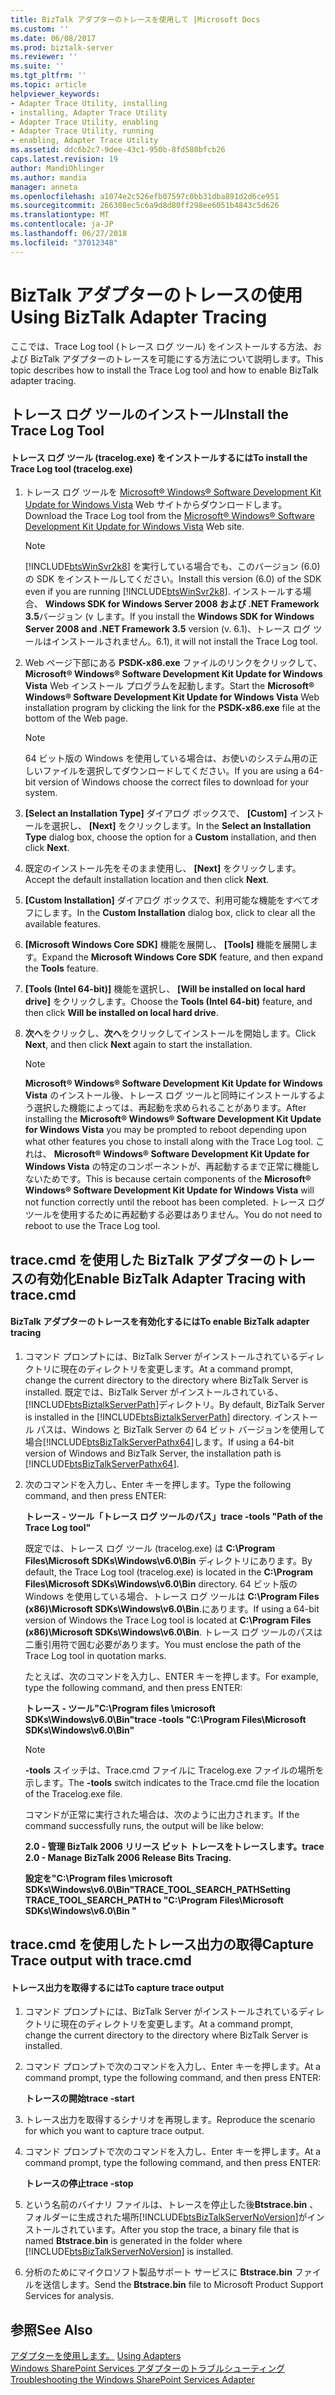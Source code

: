 ```yaml
---
title: BizTalk アダプターのトレースを使用して |Microsoft Docs
ms.custom: ''
ms.date: 06/08/2017
ms.prod: biztalk-server
ms.reviewer: ''
ms.suite: ''
ms.tgt_pltfrm: ''
ms.topic: article
helpviewer_keywords:
- Adapter Trace Utility, installing
- installing, Adapter Trace Utility
- Adapter Trace Utility, enabling
- Adapter Trace Utility, running
- enabling, Adapter Trace Utility
ms.assetid: ddc6b2c7-9dee-43c1-950b-8fd580bfcb26
caps.latest.revision: 19
author: MandiOhlinger
ms.author: mandia
manager: anneta
ms.openlocfilehash: a1074e2c526efb07597c0bb31dba891d2d6ce951
ms.sourcegitcommit: 266308ec5c6a9d8d80ff298ee6051b4843c5d626
ms.translationtype: MT
ms.contentlocale: ja-JP
ms.lasthandoff: 06/27/2018
ms.locfileid: "37012348"
---
```

# <a name="using-biztalk-adapter-tracing"></a><span data-ttu-id="08e90-102">BizTalk アダプターのトレースの使用</span><span class="sxs-lookup"><span data-stu-id="08e90-102">Using BizTalk Adapter Tracing</span></span>
<span data-ttu-id="08e90-103">ここでは、Trace Log tool (トレース ログ ツール) をインストールする方法、および BizTalk アダプターのトレースを可能にする方法について説明します。</span><span class="sxs-lookup"><span data-stu-id="08e90-103">This topic describes how to install the Trace Log tool and how to enable BizTalk adapter tracing.</span></span>  
  
## <a name="install-the-trace-log-tool"></a><span data-ttu-id="08e90-104">トレース ログ ツールのインストール</span><span class="sxs-lookup"><span data-stu-id="08e90-104">Install the Trace Log Tool</span></span>  
  
#### <a name="to-install-the-trace-log-tool-tracelogexe"></a><span data-ttu-id="08e90-105">トレース ログ ツール (tracelog.exe) をインストールするには</span><span class="sxs-lookup"><span data-stu-id="08e90-105">To install the Trace Log tool (tracelog.exe)</span></span>  
  
1. <span data-ttu-id="08e90-106">トレース ログ ツールを [Microsoft® Windows® Software Development Kit Update for Windows Vista](http://go.microsoft.com/fwlink/?LinkId=128279) Web サイトからダウンロードします。</span><span class="sxs-lookup"><span data-stu-id="08e90-106">Download the Trace Log tool from the [Microsoft® Windows® Software Development Kit Update for Windows Vista](http://go.microsoft.com/fwlink/?LinkId=128279) Web site.</span></span>  
  
   > [!NOTE]
   >  <span data-ttu-id="08e90-107">[!INCLUDE[btsWinSvr2k8](../includes/btswinsvr2k8-md.md)] を実行している場合でも、このバージョン (6.0) の SDK をインストールしてください。</span><span class="sxs-lookup"><span data-stu-id="08e90-107">Install this version (6.0) of the SDK even if you are running [!INCLUDE[btsWinSvr2k8](../includes/btswinsvr2k8-md.md)].</span></span> <span data-ttu-id="08e90-108">インストールする場合、 **Windows SDK for Windows Server 2008 および .NET Framework 3.5**バージョン (v します。</span><span class="sxs-lookup"><span data-stu-id="08e90-108">If you install the **Windows SDK for Windows Server 2008 and .NET Framework 3.5** version (v.</span></span> <span data-ttu-id="08e90-109">6.1)、トレース ログ ツールはインストールされません。</span><span class="sxs-lookup"><span data-stu-id="08e90-109">6.1), it will not install the Trace Log tool.</span></span>  
  
2. <span data-ttu-id="08e90-110">Web ページ下部にある **PSDK-x86.exe** ファイルのリンクをクリックして、 **Microsoft® Windows® Software Development Kit Update for Windows Vista** Web インストール プログラムを起動します。</span><span class="sxs-lookup"><span data-stu-id="08e90-110">Start the **Microsoft® Windows® Software Development Kit Update for Windows Vista** Web installation program by clicking the link for the **PSDK-x86.exe** file at the bottom of the Web page.</span></span>  
  
   > [!NOTE]
   >  <span data-ttu-id="08e90-111">64 ビット版の Windows を使用している場合は、お使いのシステム用の正しいファイルを選択してダウンロードしてください。</span><span class="sxs-lookup"><span data-stu-id="08e90-111">If you are using a 64-bit version of Windows choose the correct files to download for your system.</span></span>  
  
3. <span data-ttu-id="08e90-112">**[Select an Installation Type]** ダイアログ ボックスで、 **[Custom]** インストールを選択し、 **[Next]** をクリックします。</span><span class="sxs-lookup"><span data-stu-id="08e90-112">In the **Select an Installation Type** dialog box, choose the option for a **Custom** installation, and then click **Next**.</span></span>  
  
4. <span data-ttu-id="08e90-113">既定のインストール先をそのまま使用し、 **[Next]** をクリックします。</span><span class="sxs-lookup"><span data-stu-id="08e90-113">Accept the default installation location and then click **Next**.</span></span>  
  
5. <span data-ttu-id="08e90-114">**[Custom Installation]** ダイアログ ボックスで、利用可能な機能をすべてオフにします。</span><span class="sxs-lookup"><span data-stu-id="08e90-114">In the **Custom Installation** dialog box, click to clear all the available features.</span></span>  
  
6. <span data-ttu-id="08e90-115">**[Microsoft Windows Core SDK]** 機能を展開し、 **[Tools]** 機能を展開します。</span><span class="sxs-lookup"><span data-stu-id="08e90-115">Expand the **Microsoft Windows Core SDK** feature, and then expand the **Tools** feature.</span></span>  
  
7. <span data-ttu-id="08e90-116">**[Tools (Intel 64-bit)]** 機能を選択し、 **[Will be installed on local hard drive]** をクリックします。</span><span class="sxs-lookup"><span data-stu-id="08e90-116">Choose the **Tools (Intel 64-bit)** feature, and then click **Will be installed on local hard drive**.</span></span>  
  
8. <span data-ttu-id="08e90-117">**次へ**をクリックし、**次へ**をクリックしてインストールを開始します。</span><span class="sxs-lookup"><span data-stu-id="08e90-117">Click **Next**, and then click **Next** again to start the installation.</span></span>  
  
   > [!NOTE]
   >  <span data-ttu-id="08e90-118">**Microsoft® Windows® Software Development Kit Update for Windows Vista** のインストール後、トレース ログ ツールと同時にインストールするよう選択した機能によっては、再起動を求められることがあります。</span><span class="sxs-lookup"><span data-stu-id="08e90-118">After installing the **Microsoft® Windows® Software Development Kit Update for Windows Vista** you may be prompted to reboot depending upon what other features you chose to install along with the Trace Log tool.</span></span> <span data-ttu-id="08e90-119">これは、 **Microsoft® Windows® Software Development Kit Update for Windows Vista** の特定のコンポーネントが、再起動するまで正常に機能しないためです。</span><span class="sxs-lookup"><span data-stu-id="08e90-119">This is because certain components of the **Microsoft® Windows® Software Development Kit Update for Windows Vista** will not function correctly until the reboot has been completed.</span></span> <span data-ttu-id="08e90-120">トレース ログ ツールを使用するために再起動する必要はありません。</span><span class="sxs-lookup"><span data-stu-id="08e90-120">You do not need to reboot to use the Trace Log tool.</span></span>  
  
## <a name="enable-biztalk-adapter-tracing-with-tracecmd"></a><span data-ttu-id="08e90-121">trace.cmd を使用した BizTalk アダプターのトレースの有効化</span><span class="sxs-lookup"><span data-stu-id="08e90-121">Enable BizTalk Adapter Tracing with trace.cmd</span></span>  
  
#### <a name="to-enable-biztalk-adapter-tracing"></a><span data-ttu-id="08e90-122">BizTalk アダプターのトレースを有効化するには</span><span class="sxs-lookup"><span data-stu-id="08e90-122">To enable BizTalk adapter tracing</span></span>  
  
1. <span data-ttu-id="08e90-123">コマンド プロンプトには、BizTalk Server がインストールされているディレクトリに現在のディレクトリを変更します。</span><span class="sxs-lookup"><span data-stu-id="08e90-123">At a command prompt, change the current directory to the directory where BizTalk Server is installed.</span></span> <span data-ttu-id="08e90-124">既定では、BizTalk Server がインストールされている、[!INCLUDE[btsBiztalkServerPath](../includes/btsbiztalkserverpath-md.md)]ディレクトリ。</span><span class="sxs-lookup"><span data-stu-id="08e90-124">By default, BizTalk Server is installed in the [!INCLUDE[btsBiztalkServerPath](../includes/btsbiztalkserverpath-md.md)] directory.</span></span>  <span data-ttu-id="08e90-125">インストール パスは、Windows と BizTalk Server の 64 ビット バージョンを使用して場合[!INCLUDE[btsBizTalkServerPathx64](../includes/btsbiztalkserverpathx64-md.md)]します。</span><span class="sxs-lookup"><span data-stu-id="08e90-125">If using a 64-bit version of Windows and BizTalk Server, the installation path is [!INCLUDE[btsBizTalkServerPathx64](../includes/btsbiztalkserverpathx64-md.md)].</span></span>  
  
2. <span data-ttu-id="08e90-126">次のコマンドを入力し、Enter キーを押します。</span><span class="sxs-lookup"><span data-stu-id="08e90-126">Type the following command, and then press ENTER:</span></span>  
  
    <span data-ttu-id="08e90-127">**トレース - ツール「トレース ログ ツールのパス」**</span><span class="sxs-lookup"><span data-stu-id="08e90-127">**trace -tools "Path of the Trace Log tool"**</span></span>  
  
    <span data-ttu-id="08e90-128">既定では、トレース ログ ツール (tracelog.exe) は **C:\Program Files\Microsoft SDKs\Windows\v6.0\Bin** ディレクトリにあります。</span><span class="sxs-lookup"><span data-stu-id="08e90-128">By default, the Trace Log tool (tracelog.exe) is located in the **C:\Program Files\Microsoft SDKs\Windows\v6.0\Bin** directory.</span></span> <span data-ttu-id="08e90-129">64 ビット版の Windows を使用している場合、トレース ログ ツールは **C:\Program Files (x86)\Microsoft SDKs\Windows\v6.0\Bin**.にあります。</span><span class="sxs-lookup"><span data-stu-id="08e90-129">If using a 64-bit version of Windows the Trace Log tool is located at **C:\Program Files (x86)\Microsoft SDKs\Windows\v6.0\Bin**.</span></span>  <span data-ttu-id="08e90-130">トレース ログ ツールのパスは二重引用符で囲む必要があります。</span><span class="sxs-lookup"><span data-stu-id="08e90-130">You must enclose the path of the Trace Log tool in quotation marks.</span></span>  
  
    <span data-ttu-id="08e90-131">たとえば、次のコマンドを入力し、ENTER キーを押します。</span><span class="sxs-lookup"><span data-stu-id="08e90-131">For example, type the following command, and then press ENTER:</span></span>  
  
    <span data-ttu-id="08e90-132">**トレース - ツール"C:\Program files \microsoft SDKs\Windows\v6.0\Bin"**</span><span class="sxs-lookup"><span data-stu-id="08e90-132">**trace -tools "C:\Program Files\Microsoft SDKs\Windows\v6.0\Bin"**</span></span>  
  
   > [!NOTE]
   >  <span data-ttu-id="08e90-133">**-tools** スイッチは、Trace.cmd ファイルに Tracelog.exe ファイルの場所を示します。</span><span class="sxs-lookup"><span data-stu-id="08e90-133">The **-tools** switch indicates to the Trace.cmd file the location of the Tracelog.exe file.</span></span>  
   >   
   >  <span data-ttu-id="08e90-134">コマンドが正常に実行された場合は、次のように出力されます。</span><span class="sxs-lookup"><span data-stu-id="08e90-134">If the command successfully runs, the output will be like below:</span></span>  
   >   
   >  <span data-ttu-id="08e90-135">**2.0 - 管理 BizTalk 2006 リリース ビット トレースをトレースします。**</span><span class="sxs-lookup"><span data-stu-id="08e90-135">**trace 2.0 - Manage BizTalk 2006 Release Bits Tracing.**</span></span>  
   >   
   >  <span data-ttu-id="08e90-136">**設定を"C:\Program files \microsoft SDKs\Windows\v6.0\Bin"TRACE_TOOL_SEARCH_PATH**</span><span class="sxs-lookup"><span data-stu-id="08e90-136">**Setting TRACE_TOOL_SEARCH_PATH to "C:\Program Files\Microsoft SDKs\Windows\v6.0\Bin "**</span></span>  
  
## <a name="capture-trace-output-with-tracecmd"></a><span data-ttu-id="08e90-137">trace.cmd を使用したトレース出力の取得</span><span class="sxs-lookup"><span data-stu-id="08e90-137">Capture Trace output with trace.cmd</span></span>  
  
#### <a name="to-capture-trace-output"></a><span data-ttu-id="08e90-138">トレース出力を取得するには</span><span class="sxs-lookup"><span data-stu-id="08e90-138">To capture trace output</span></span>  
  
1. <span data-ttu-id="08e90-139">コマンド プロンプトには、BizTalk Server がインストールされているディレクトリに現在のディレクトリを変更します。</span><span class="sxs-lookup"><span data-stu-id="08e90-139">At a command prompt, change the current directory to the directory where BizTalk Server is installed.</span></span>  
  
2. <span data-ttu-id="08e90-140">コマンド プロンプトで次のコマンドを入力し、Enter キーを押します。</span><span class="sxs-lookup"><span data-stu-id="08e90-140">At a command prompt, type the following command, and then press ENTER:</span></span>  
  
    <span data-ttu-id="08e90-141">**トレースの開始**</span><span class="sxs-lookup"><span data-stu-id="08e90-141">**trace -start**</span></span>  
  
3. <span data-ttu-id="08e90-142">トレース出力を取得するシナリオを再現します。</span><span class="sxs-lookup"><span data-stu-id="08e90-142">Reproduce the scenario for which you want to capture trace output.</span></span>  
  
4. <span data-ttu-id="08e90-143">コマンド プロンプトで次のコマンドを入力し、Enter キーを押します。</span><span class="sxs-lookup"><span data-stu-id="08e90-143">At a command prompt, type the following command, and then press ENTER:</span></span>  
  
    <span data-ttu-id="08e90-144">**トレースの停止**</span><span class="sxs-lookup"><span data-stu-id="08e90-144">**trace -stop**</span></span>  
  
5. <span data-ttu-id="08e90-145">という名前のバイナリ ファイルは、トレースを停止した後**Btstrace.bin** 、フォルダーに生成された場所[!INCLUDE[btsBizTalkServerNoVersion](../includes/btsbiztalkservernoversion-md.md)]がインストールされています。</span><span class="sxs-lookup"><span data-stu-id="08e90-145">After you stop the trace, a binary file that is named **Btstrace.bin** is generated in the folder where [!INCLUDE[btsBizTalkServerNoVersion](../includes/btsbiztalkservernoversion-md.md)] is installed.</span></span>  
  
6. <span data-ttu-id="08e90-146">分析のためにマイクロソフト製品サポート サービスに **Btstrace.bin** ファイルを送信します。</span><span class="sxs-lookup"><span data-stu-id="08e90-146">Send the **Btstrace.bin** file to Microsoft Product Support Services for analysis.</span></span>  
  
## <a name="see-also"></a><span data-ttu-id="08e90-147">参照</span><span class="sxs-lookup"><span data-stu-id="08e90-147">See Also</span></span>  
 <span data-ttu-id="08e90-148">[アダプターを使用します。](../core/using-adapters.md) </span><span class="sxs-lookup"><span data-stu-id="08e90-148">[Using Adapters](../core/using-adapters.md) </span></span>  
 [<span data-ttu-id="08e90-149">Windows SharePoint Services アダプターのトラブルシューティング</span><span class="sxs-lookup"><span data-stu-id="08e90-149">Troubleshooting the Windows SharePoint Services Adapter</span></span>](../core/troubleshooting-the-windows-sharepoint-services-adapter.md)